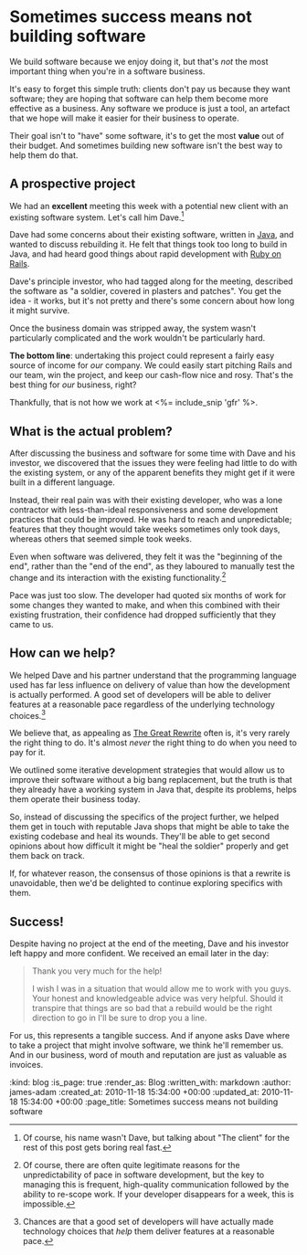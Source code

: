 Sometimes success means not building software
=============================================

We build software because we enjoy doing it, but that's _not_ the most important thing when you're in a software business.

It's easy to forget this simple truth: clients don't pay us because they want software; they are hoping that software can help them become more effective as a business. Any software we produce is just a tool, an artefact that we hope will make it easier for their business to operate.

Their goal isn't to "have" some software, it's to get the most __value__ out of their budget. And sometimes building new software isn't the best way to help them do that.


A prospective project
------------------

We had an __excellent__ meeting this week with a potential new client with an existing software system. Let's call him Dave.[^dave]

Dave had some concerns about their existing software, written in [Java][], and wanted to discuss rebuilding it. He felt that things took too long to build in Java, and had heard good things about rapid development with [Ruby on Rails][].

Dave's principle investor, who had tagged along for the meeting, described the software as "a soldier, covered in plasters and patches". You get the idea - it works, but it's not pretty and there's some concern about how long it might survive.

Once the business domain was stripped away, the system wasn't particularly complicated and the work wouldn't be particularly hard.

__The bottom line__: undertaking this project could represent a fairly easy source of income for _our_ company. We could easily start pitching Rails and our team, win the project, and keep our cash-flow nice and rosy. That's the best thing for _our_ business, right?

Thankfully, that is not how we work at <%= include_snip 'gfr' %>.


What is the actual problem?
---

After discussing the business and software for some time with Dave and his investor, we discovered that the issues they were feeling had little to do with the existing system, or any of the apparent benefits they might get if it were built in a different language.

Instead, their real pain was with their existing developer, who was a lone contractor with less-than-ideal responsiveness and some development practices that could be improved. He was hard to reach and unpredictable; features that they thought would take weeks sometimes only took days, whereas others that seemed simple took weeks.

Even when software was delivered, they felt it was the "beginning of the end", rather than the "end of the end", as they laboured to manually test the change and its interaction with the existing functionality.[^reasonable]

Pace was just too slow. The developer had quoted six months of work for some changes they wanted to make, and when this combined with their existing frustration, their confidence had dropped sufficiently that they came to us.


How can we help?
---

We helped Dave and his partner understand that the programming language used has far less influence on delivery of value than how the development is actually performed. A good set of developers will be able to deliver features at a reasonable pace regardless of the underlying technology choices.[^good-teams]

We believe that, as appealing as [The Great Rewrite][] often is, it's very rarely the right thing to do. It's almost _never_ the right thing to do when you need to pay for it.

We outlined some iterative development strategies that would allow us to improve their software without a big bang replacement, but the truth is that they already have a working system in Java that, despite its problems, helps them operate their business today.

So, instead of discussing the specifics of the project further, we helped them get in touch with reputable Java shops that might be able to take the existing codebase and heal its wounds. They'll be able to get second opinions about how difficult it might be "heal the soldier" properly and get them back on track.

If, for whatever reason, the consensus of those opinions is that a rewrite is unavoidable, then we'd be delighted to continue exploring specifics with them.


Success!
-------

Despite having no project at the end of the meeting, Dave and his investor left happy and more confident. We received an email later in the day:

> Thank you very much for the help!
>
> I wish I was in a situation that would allow me to work with you guys. Your honest and knowledgeable advice was very helpful. Should it transpire that things are so bad that a rebuild would be the right direction to go in I'll be sure to drop you a line.

For us, this represents a tangible success. And if anyone asks Dave where to take a project that might involve software, we think he'll remember us. And in our business, word of mouth and reputation are just as valuable as invoices.


[^dave]: Of course, his name wasn't Dave, but talking about "The client" for the rest of this post gets boring real fast.

[^reasonable]: Of course, there are often quite legitimate reasons for the unpredictability of pace in software development, but the key to managing this is frequent, high-quality communication followed by the ability to re-scope work. If your developer disappears for a week, this is impossible.

[^good-teams]: Chances are that a good set of developers will have actually made technology choices that _help_ them deliver features at a reasonable pace.

[The Great Rewrite]: http://www.magpiebrain.com/2010/01/10/the-great-rewrite/
[Java]: http://java.oracle.com
[Ruby on Rails]: http://rubyonrails.org

:kind: blog
:is_page: true
:render_as: Blog
:written_with: markdown
:author: james-adam
:created_at: 2010-11-18 15:34:00 +00:00
:updated_at: 2010-11-18 15:34:00 +00:00
:page_title: Sometimes success means not building software
